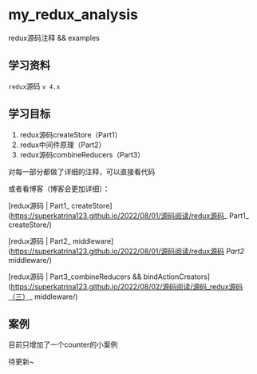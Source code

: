 # my_redux_analysis
redux源码注释 &amp;&amp; examples

## 学习资料

`redux`源码 `v 4.x`

## 学习目标

1. redux源码createStore（Part1）
2. redux中间件原理（Part2）
3. redux源码combineReducers（Part3）

对每一部分都做了详细的注释，可以直接看代码

或者看博客（博客会更加详细）：

[redux源码 | Part1_ createStore](https://superkatrina123.github.io/2022/08/01/源码阅读/redux源码_ Part1_ createStore/)

[redux源码 | Part2_ middleware](https://superkatrina123.github.io/2022/08/01/源码阅读/redux源码 _Part2_ middleware/)

[redux源码 | Part3_combineReducers && bindActionCreators](https://superkatrina123.github.io/2022/08/02/源码阅读/源码_redux源码（三）_ middleware/)

## 案例

目前只增加了一个counter的小案例

待更新~
